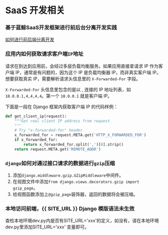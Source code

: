 # SaaS 开发相关

### 基于蓝鲸SaaS开发框架进行前后台分离开发实践

[如何进行前后端分离开发](../topics/paas/multi_modules/separate_front_end_dev.md)

### 应用内如何获取请求客户端`IP`地址

请求在到达到应用前，会经过多层负载均衡服务。如果应用直接拿请求 IP 作为客户端 IP，通常是有问题的，因为这个 IP 是负载均衡器 IP，而非真实客户端 IP。想要获取真实 IP，需要解析请求头信息里的 `X-Forwarded-For` 字段。

`X-Forwarded-For` 头信息里包含的是以 , 连接的 IP 地址列表，如 `10.0.0.1,4,4,4,4`。第一个 `10.0.0.1` 就是客户端 IP。

下面是一段在 Django 框架内获取客户端 IP 的代码样例：

```python
def get_client_ip(request):
    """Get real client IP address from request
    """
    # Try "x-forwarded-for" header
    x_forwarded_for = request.META.get('HTTP_X_FORWARDED_FOR')
    if x_forwarded_for:
        return x_forwarded_for.split(',')[0].strip()
    return request.META.get('REMOTE_ADDR')
```

### `django`如何对通过接口请求的数据进行`gzip`压缩

1. 添加`django.middleware.gzip.GZipMiddleware`中间件。
2. 在视图文件中添加`from django.views.decorators.gzip import gzip_page`。
3. 给视图函数添加上`@gzip_page`装饰器，返回的数据将会被压缩。

### 本地访问前端，{{ SITE_URL }} Django 模版语法未生效

查检本地环境dev.py内是否有SITE_URL='xxx'的定义，如没有，请在本地环境dev.py里添加SITE_URL='xxx' 变量即可。

